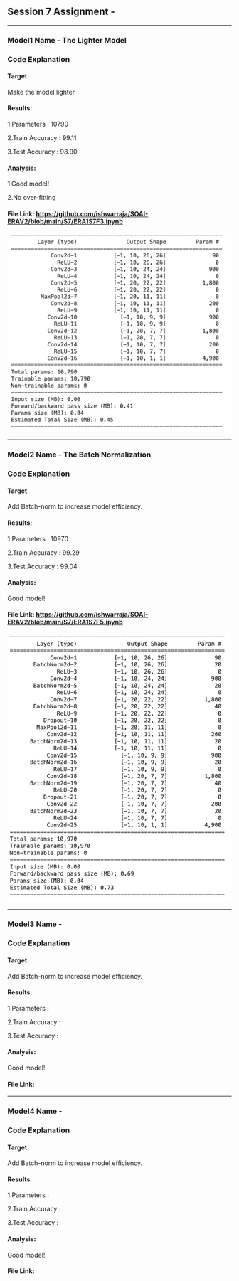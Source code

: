 ## Session 7 Assignment -
**********************************************************************************************************************
### Model1 Name - The Lighter Model
### Code Explanation


#### Target 
Make the model lighter

#### Results: 
1.Parameters : 10790

2.Train Accuracy : 99.11

3.Test Accuracy : 98.90
  
#### Analysis:
1.Good model!
  
2.No over-fitting
  
#### File Link: https://github.com/ishwarraja/SOAI-ERAV2/blob/main/S7/ERA1S7F3.ipynb

![](Image/Model1-TheLighterModel.png)


**********************************************************************************************************************
### Model2 Name - The Batch Normalization
### Code Explanation




#### Target 
Add Batch-norm to increase model efficiency.

#### Results: 
1.Parameters : 10970

2.Train Accuracy : 99.29

3.Test Accuracy : 99.04

#### Analysis:
Good model!

#### File Link: https://github.com/ishwarraja/SOAI-ERAV2/blob/main/S7/ERA1S7F5.ipynb

![](Image/Model2-TheBatchNormalization.png)


**********************************************************************************************************************
### Model3 Name - 
### Code Explanation



#### Target 
Add Batch-norm to increase model efficiency.

#### Results: 
1.Parameters : 

2.Train Accuracy : 

3.Test Accuracy : 

#### Analysis:
Good model!

#### File Link: 


**********************************************************************************************************************
### Model4 Name - 
### Code Explanation


#### Target 
Add Batch-norm to increase model efficiency.

#### Results: 
1.Parameters : 

2.Train Accuracy : 

3.Test Accuracy : 

#### Analysis:
Good model!

#### File Link: 
